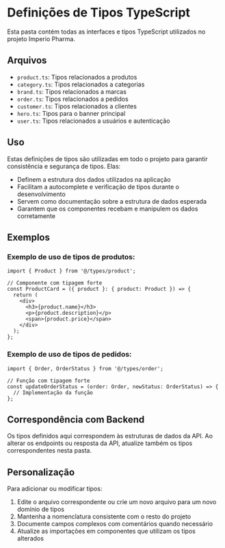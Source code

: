 
# Definições de Tipos TypeScript

Esta pasta contém todas as interfaces e tipos TypeScript utilizados no projeto Imperio Pharma.

## Arquivos

- `product.ts`: Tipos relacionados a produtos
- `category.ts`: Tipos relacionados a categorias
- `brand.ts`: Tipos relacionados a marcas
- `order.ts`: Tipos relacionados a pedidos
- `customer.ts`: Tipos relacionados a clientes
- `hero.ts`: Tipos para o banner principal
- `user.ts`: Tipos relacionados a usuários e autenticação

## Uso

Estas definições de tipos são utilizadas em todo o projeto para garantir consistência e segurança de tipos. Elas:

- Definem a estrutura dos dados utilizados na aplicação
- Facilitam a autocomplete e verificação de tipos durante o desenvolvimento
- Servem como documentação sobre a estrutura de dados esperada
- Garantem que os componentes recebam e manipulem os dados corretamente

## Exemplos

### Exemplo de uso de tipos de produtos:

```tsx
import { Product } from '@/types/product';

// Componente com tipagem forte
const ProductCard = ({ product }: { product: Product }) => {
  return (
    <div>
      <h3>{product.name}</h3>
      <p>{product.description}</p>
      <span>{product.price}</span>
    </div>
  );
};
```

### Exemplo de uso de tipos de pedidos:

```tsx
import { Order, OrderStatus } from '@/types/order';

// Função com tipagem forte
const updateOrderStatus = (order: Order, newStatus: OrderStatus) => {
  // Implementação da função
};
```

## Correspondência com Backend

Os tipos definidos aqui correspondem às estruturas de dados da API. Ao alterar os endpoints ou resposta da API, atualize também os tipos correspondentes nesta pasta.

## Personalização

Para adicionar ou modificar tipos:

1. Edite o arquivo correspondente ou crie um novo arquivo para um novo domínio de tipos
2. Mantenha a nomenclatura consistente com o resto do projeto
3. Documente campos complexos com comentários quando necessário
4. Atualize as importações em componentes que utilizam os tipos alterados
